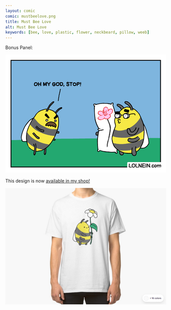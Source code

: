 ```yaml
---
layout: comic
comic: mustbeelove.png
title: Must Bee Love
alt: Must Bee Love
keywords: [bee, love, plastic, flower, neckbeard, pillow, weeb]
---
```


Bonus Panel:

![Must Bee Love Bonus Panel](/images/mustbeelove_bonus.png)

This design is now [available in my shop!](https://www.redbubble.com/shop/Lolnein)

[![Bumblebee Shirt](/images/bumblebee_shirt.png)](https://www.redbubble.com/shop/Lolnein)
